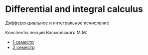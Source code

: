 # Differential and integral calculus 
Дифференциальное и интегральное исчисление

Конспекты лекций Васьковского М.М:
- [1 семестр](https://temablag.github.io/BSU/dif_and_int_calcus/lectures_part_1.pdf)
- [2 семестр](https://temablag.github.io/BSU/dif_and_int_calcus/lectures_part_2.pdf)
